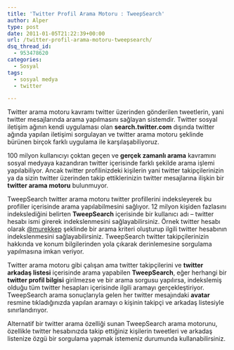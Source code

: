 ```yaml
---
title: 'Twitter Profil Arama Motoru : TweepSearch'
author: Alper
type: post
date: 2011-01-05T21:22:39+00:00
url: /twitter-profil-arama-motoru-tweepsearch/
dsq_thread_id:
  - 953478620
categories:
  - Sosyal
tags:
  - sosyal medya
  - twitter

---
```

Twitter arama motoru kavramı twitter üzerinden gönderilen tweetlerin, yani twitter mesajlarında arama yapılmasını sağlayan sistemdir. Twitter sosyal iletişim ağının kendi uygulaması olan **search.twitter.com** dışında twitter ağında yapılan iletişimi sorgulayan ve twitter arama motoru şeklinde bürünen birçok farklı uygulama ile karşılaşabiliyoruz.

100 milyon kullanıcıyı çoktan geçen ve **gerçek zamanlı arama** kavramını sosyal medyaya kazandıran twitter içerisinde farklı şekilde arama işlemi yapılabiliyor. Ancak twitter profilinizdeki kişilerin yani twitter takipçilerinizin ya da sizin twitter üzerinden takip ettiklerinizin twitter mesajlarına ilişkin bir **twitter arama motoru** bulunmuyor.

TweepSearch twitter arama motoru twitter profillerini indeksleyerek bu profiller içerisinde arama yapılabilmesini sağlıyor. 12 milyon kişiden fazlasını indekslediğini belirten **TweepSearch** içerisinde bir kullanıcı adı &#8211; twitter hesabı ismi girerek indekslenmesini sağlayabilirsiniz. Örnek twitter hesabı olarak <a href="http://twitter.com/murekkep" target="_blank">@murekkep</a> şeklinde bir arama kriteri oluşturup ilgili twitter hesabının indekslenmesini sağlayabilirsiniz. TweepSearch twitter takipçilerinizin hakkında ve konum bilgilerinden yola çıkarak derinlemesine sorgulama yapılmasına imkan veriyor.

Twitter arama motoru gibi çalışan ama twitter takipçilerini ve **twitter arkadaş listesi** içerisinde arama yapabilen **TweepSearch**, eğer herhangi bir **twitter profil bilgisi** girilmezse ve bir arama sorgusu yapılırsa, indekslemiş olduğu tüm twitter hesapları içerisinde ilgili aramayı gerçekleştiriyor. TweepSearch arama sonuçlarıyla gelen her twitter mesajındaki **avatar** resmine tıkladığınızda yapılan aramayı o kişinin takipçi ve arkadaş listesiyle sınırlandırıyor.

Alternatif bir twitter arama özelliği sunan TweepSearch arama motorunu, özellikle twitter hesabınızda takip ettiğiniz kişilerin tweetleri ve arkadaş listenize özgü bir sorgulama yapmak istemeniz durumunda kullanabilirsiniz.